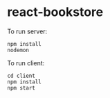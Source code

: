 # react-bookstore

To run server:

```
npm install
nodemon
```

To run client:

```
cd client
npm install
npm start
```
